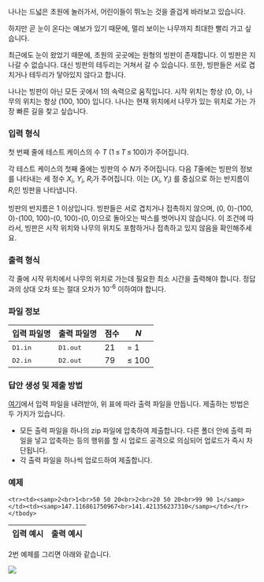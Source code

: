나나는 드넓은 초원에 놀러가서, 어린이들이 뛰노는 것을 즐겁게 바라보고 있습니다.

하지만 곧 눈이 온다는 예보가 있기 때문에, 멀리 보이는 나무까지 최대한 빨리 가고 싶습니다.

최근에도 눈이 왔었기 때문에, 초원의 곳곳에는 원형의 빙판이 존재합니다. 이 빙판은 지나갈 수 없습니다. 대신 빙판의 테두리는 거쳐서 갈 수 있습니다. 또한, 빙판들은 서로 겹치거나 테두리가 닿아있지 않다고 합니다.

나나는 빙판이 아닌 모든 곳에서 1의 속력으로 움직입니다. 시작 위치는 항상 (0, 0), 나무의 위치는 항상 (100, 100) 입니다. 나나는 현재 위치에서 나무가 있는 위치로 가는 가장 빠른 길을 찾고 싶습니다.

### 입력 형식

첫 번째 줄에 테스트 케이스의 수 <span class="tex-span"><i>T</i></span> (<span class="tex-span">1&thinsp;&le;&thinsp;<i>T</i>&thinsp;&le;&thinsp;100</span>)가 주어집니다.

각 테스트 케이스의 첫째 줄에는 빙판의 수 <span class="tex-span"><i>N</i></span>가 주어집니다. 다음 <span class="tex-span"><i>T</i></span>줄에는 빙판의 정보를 나타내는 세 정수  <span class="tex-span"><i>X</i><sub class="lower_index"><i>i</i></sub></span>, <span class="tex-span"><i>Y</i><sub class="lower_index"><i>i</i></sub></span>, <span class="tex-span"><i>R</i><sub class="lower_index"><i>i</i></sub></span>가 주어집니다. 이는 <span class="tex-span">(<i>X</i><sub class="lower-index"><i>i</i></sub>,&thinsp;<i>Y</i><sub class="lower-index"><i>i</i></sub>)</span> 를 중심으로 하는 반지름이 <span class="tex-span"><i>R</i><sub class="lower_index"><i>i</i></sub></span>인 빙판을 나타냅니다. 

빙판의 반지름은 1 이상입니다. 빙판들은 서로 겹치거나 접촉하지 않으며, (0, 0)-(100, 0)-(100, 100)-(0, 100)-(0, 0)으로 돌아오는 박스를 벗어나지 않습니다. 이 조건에 따라서, 빙판은 시작 위치와 나무의 위치도 포함하거나 접촉하고 있지 않음을 확인해주세요.

### 출력 형식

각 줄에 시작 위치에서 나무의 위치로 가는데 필요한 최소 시간을 출력해야 합니다. 정답과의 상대 오차 또는 절대 오차가 <span class="tex-span">10<sup>-6</sup></span> 이하여야 합니다.

### 파일 정보


<div class="row">
<div class="col-sm-12 col-md-10 col-lg-6">
<div class='table-responsive'>
<table class='table table-bordered'>
<thead>
 <tr>
  <th class="col-sm-3 col-md-3 col-lg-3">입력 파일명</th>
  <th class="col-sm-3 col-md-3 col-lg-3">출력 파일명</th>
  <th class="col-sm-3 col-md-3 col-lg-3">점수</th>
  <th class="col-sm-3 col-md-3 col-lg-3"><span class="tex-span"><i>N</i></span></th>
 </tr>
</thead>
<tbody>
 <tr>
  <td><samp>D1.in</samp></td>
  <td><samp>D1.out</samp></td>
  <td>21</td>
  <td><span class="tex-span">= 1</span></td>
 </tr>
 <tr>
  <td><samp>D2.in</samp></td>
  <td><samp>D2.out</samp></td>
  <td>79</td>
  <td><span class="tex-span">&le; 100</span></td>
 </tr>
</tbody>
</table>
</div>
</div>
</div>

### 답안 생성 및 제출 방법

[여기](https://s3.ap-northeast-2.amazonaws.com/oj.uz/old/NANA2_D/d_input.zip)에서 입력 파일을 내려받아, 위 표에 따라 출력 파일을 만듭니다. 제출하는 방법은 두 가지가 있습니다.

* 모든 출력 파일을 하나의 zip 파일에 압축하여 제출합니다. 다른 폴더 안에 출력 파일을 넣고 압축하는 등의 행위를 할 시 업로드 공격으로 의심되어 업로드가 즉시 차단됩니다.
* 각 출력 파일을 하나씩 업로드하여 제출합니다.

### 예제

<table class="table table-condensed table-bordered " id="examples_table">
	<thead>
		<tr>
			<th class="col-lg-6 col-md-6 col-sm-6">입력 예시</th>
			<th class="col-lg-6 col-md-6 col-sm-6">출력 예시</th>
		</tr>
	</thead>
	<tbody>
	
	<tr><td><samp>2<br>1<br>50 50 20<br>2<br>20 50 20<br>99 90 1</samp></td><td><samp>147.116861750967<br>141.421356237310</samp></td></tr>
    </tbody>
</table>

2번 예제를 그리면 아래와 같습니다.

<a class="thumbnail">
<img src="https://s3.ap-northeast-2.amazonaws.com/oj.uz/old/NANA2_D/ex2.png" class="img-responsive">
</a>